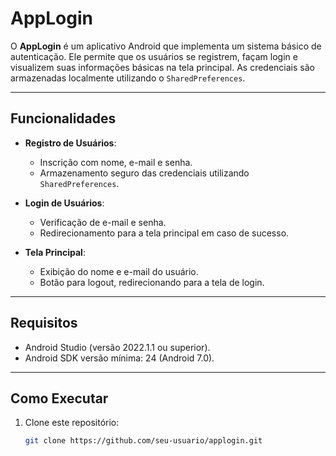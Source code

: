 # AppLogin

O **AppLogin** é um aplicativo Android que implementa um sistema básico de autenticação. Ele permite que os usuários se registrem, façam login e visualizem suas informações básicas na tela principal. As credenciais são armazenadas localmente utilizando o `SharedPreferences`.

---

## Funcionalidades

- **Registro de Usuários**:
  - Inscrição com nome, e-mail e senha.
  - Armazenamento seguro das credenciais utilizando `SharedPreferences`.

- **Login de Usuários**:
  - Verificação de e-mail e senha.
  - Redirecionamento para a tela principal em caso de sucesso.

- **Tela Principal**:
  - Exibição do nome e e-mail do usuário.
  - Botão para logout, redirecionando para a tela de login.

---

## Requisitos

- Android Studio (versão 2022.1.1 ou superior).
- Android SDK versão mínima: 24 (Android 7.0).

---

## Como Executar

1. Clone este repositório:
   ```bash
   git clone https://github.com/seu-usuario/applogin.git
